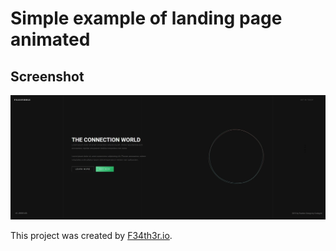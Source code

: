 # Simple example of landing page animated

## Screenshot
![app](./assets/img/appScreenshot.jpg)


This project was created by [F34th3r.io](https://F34th3r.io).
